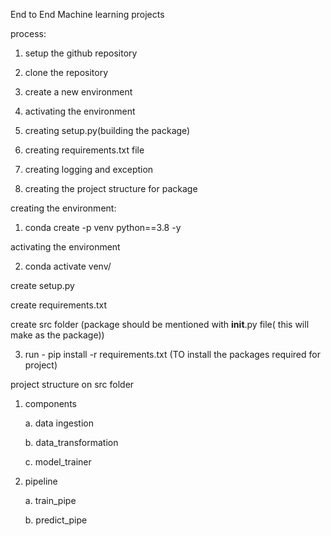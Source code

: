 End to End Machine learning projects


process:

1. setup the github repository

2. clone the repository

3. create a new environment

4. activating the environment

5. creating setup.py(building the package)

6. creating requirements.txt file

7. creating logging and exception 

8. creating the project structure for package



creating the environment:

1. conda create -p venv python==3.8 -y

activating the environment

2. conda activate venv/


create setup.py

create requirements.txt

create src folder (package should be mentioned with __init__.py file( this will make as the package))

3. run - pip install -r requirements.txt (TO install the packages required for project)


project structure on src folder

1. components

    a. data ingestion 

    b. data_transformation

    c. model_trainer

2. pipeline

    a. train_pipe

    b. predict_pipe